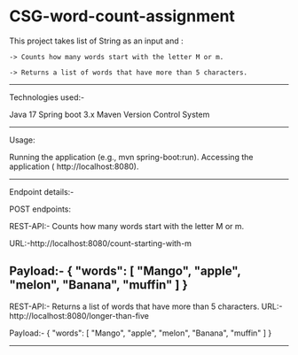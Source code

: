 # CSG-word-count-assignment

This project takes list of String as an input and  :

    -> Counts how many words start with the letter M or m.

    -> Returns a list of words that have more than 5 characters.
------------------------------------------------------------------------------
Technologies used:-

Java 17
Spring boot 3.x
Maven
Version Control System

----------------------------------------------------------------------------

Usage: 

Running the application (e.g., mvn spring-boot:run).
Accessing the application ( http://localhost:8080).   

-----------------------------------------------------------------------------
Endpoint details:- 

POST endpoints:

REST-API:- Counts how many words start with the letter M or m.

URL:-http://localhost:8080/count-starting-with-m


Payload:- {
    "words": [
        "Mango",
        "apple",
        "melon",
        "Banana",
        "muffin"
    ]
}
---------------------------------------------------------------------------------
REST-API:- Returns a list of words that have more than 5 characters.
URL:- http://localhost:8080/longer-than-five


Payload:- 
    {
        "words": [
            "Mango",
            "apple",
            "melon",
            "Banana",
            "muffin"
        ]
    }

-----------------------------------------------------------------------------------
